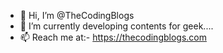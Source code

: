 - 👋 Hi, I’m @TheCodingBlogs
- 🌱 I’m currently developing contents for geek....
- 📫 Reach me at:- https://thecodingblogs.com

<!---
TheCodingBlogs/TheCodingBlogs is a ✨ special ✨ repository because its `README.md` (this file) appears on your GitHub profile.
You can click the Preview link to take a look at your changes.
--->
